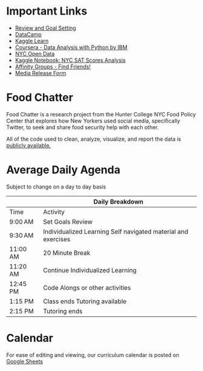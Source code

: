 # Important Links

- [Review and Goal Setting](https://t.ly/9KsMb)
- [DataCamp](https://app.datacamp.com)
- [Kaggle Learn](https://www.kaggle.com/learn)
- [Coursera - Data Analysis with Python by IBM](https://www.coursera.org/learn/data-analysis-with-python)
- [NYC Open Data](https://opendata.cityofnewyork.us)
- [Kaggle Notebook: NYC SAT Scores Analysis](https://www.kaggle.com/code/jonchinml/nyc-sat-scores-analysis)
- [Affinity Groups - Find Friends!](https://docs.google.com/presentation/d/19tlQfUSUQ00JCVVDizFvu-R7gfXVCtiWnc3y4xJMPd8/edit?usp=sharing)
- [Media Release Form](https://survey.alchemer.com/s3/5988425/Media-Release-Form)


# Food Chatter

Food Chatter is a research project from the Hunter College NYC Food Policy Center that explores how New Yorkers used social media, specifically Twitter, to seek and share food security help with each other.

All of the code used to clean, analyze, visualize, and report the data is [publicly available.](https://github.com/jonathan-chin/food-chatter-code)

# Average Daily Agenda

Subject to change on a day to day basis

|          | Daily Breakdown                                               |
|----------|---------------------------------------------------------------|
| Time     | Activity                                                      |
| 9:00 AM  | Set Goals Review                                              |
| 9:30 AM  | Individualized Learning Self navigated material and exercises |
| 11:00 AM | 20 Minute Break                                               |
| 11:20 AM | Continue Individualized Learning                              |
| 12:45 PM | Code Alongs or other activities                               |
| 1:15 PM  | Class ends Tutoring available                                 |
| 2:15 PM  | Tutoring ends                                                 |

# Calendar

For ease of editing and viewing, our curriculum calendar is posted on [Google Sheets](https://docs.google.com/spreadsheets/d/1g7f_VQsy0b2a_Ga97MAVvJp8IBi-icLn4l6tsTuGN-E/edit?usp=sharing)
